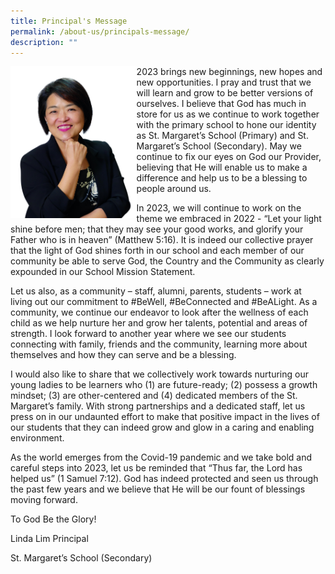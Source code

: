 ```yaml
---
title: Principal's Message
permalink: /about-us/principals-message/
description: ""
---
```

<img src="/images/Principals%20Photo-white%202.jpg" style="width:40%" align="left"/>

2023 brings new beginnings, new hopes and new opportunities. I pray and trust that we will learn and grow to be better versions of ourselves. I believe that God has much in store for us as we continue to work together with the primary school to hone our identity as St. Margaret’s School (Primary) and St. Margaret’s School (Secondary). May we continue to fix our eyes on God our Provider, believing that He will enable us to make a difference and help us to be a blessing to people around us. 

In 2023, we will continue to work on the theme we embraced in 2022 - “Let your light shine before men; that they may see your good works, and glorify your Father who is in heaven” (Matthew 5:16). It is indeed our collective prayer that the light of God shines forth in our school and each member of our community be able to serve God, the Country and the Community as clearly expounded in our School Mission Statement. 

Let us also, as a community – staff, alumni, parents, students – work at living out our commitment to #BeWell, #BeConnected and #BeALight. As a community, we continue our endeavor to look after the wellness of each child as we help nurture her and grow her talents, potential and areas of strength. I look forward to another year where we see our students connecting with family, friends and the community, learning more about themselves and how they can serve and be a blessing.

I would also like to share that we collectively work towards nurturing our young ladies to be learners who (1) are future-ready; (2) possess a growth mindset; (3) are other-centered and (4) dedicated members of the St. Margaret’s family. With strong partnerships and a dedicated staff, let us press on in our undaunted effort to make that positive impact in the lives of our students that they can indeed grow and glow in a caring and enabling environment. 

As the world emerges from the Covid-19 pandemic and we take bold and careful steps into 2023, let us be reminded that “Thus far, the Lord has helped us” (1 Samuel 7:12). God has indeed protected and seen us through the past few years and we believe that He will be our fount of blessings moving forward.

To God Be the Glory! 

Linda Lim                                                       Principal

St. Margaret’s School (Secondary)
